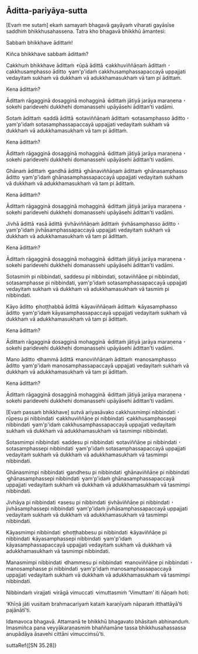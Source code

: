 ## Āditta-pariyāya-sutta<a id="aditta-pariyaya"></a>

[Evaṁ me sutaṁ] ekaṁ samayaṁ bhagavā gayāyaṁ viharati gayāsīse saddhiṁ bhikkhusahassena. Tatra kho bhagavā bhikkhū āmantesi:

Sabbaṁ bhikkhave ādittaṁ!

Kiñca bhikkhave sabbaṁ ādittaṁ?

Cakkhuṁ bhikkhave ādittaṁ  ̓  rūpā ādittā  ̓  cakkhuviññāṇaṁ ādittaṁ  ̓  cakkhusamphasso āditto  ̓  yam'p'idaṁ cakkhusamphassapaccayā uppajjati vedayitaṁ sukhaṁ vā dukkhaṁ vā adukkhamasukhaṁ vā tam pi ādittaṁ.

Kena ādittaṁ?

Ādittaṁ rāgagginā dosagginā mohagginā  ̓  ādittaṁ jātiyā jarāya maraṇena  ̓  sokehi paridevehi dukkhehi domanassehi upāyāsehi ādittan’ti vadāmi.

Sotaṁ ādittaṁ  ̓  saddā ādittā  ̓  sotaviññāṇaṁ ādittaṁ  ̓  sotasamphasso āditto  ̓  yam'p'idaṁ sotasamphassapaccayā uppajjati vedayitaṁ sukhaṁ vā dukkhaṁ vā adukkhamasukhaṁ vā tam pi ādittaṁ.

Kena ādittaṁ?

Ādittaṁ rāgagginā dosagginā mohagginā  ̓  ādittaṁ jātiyā jarāya maraṇena  ̓  sokehi paridevehi dukkhehi domanassehi upāyāsehi ādittan’ti vadāmi.

Ghānaṁ ādittaṁ  ̓  gandhā ādittā  ̓  ghānaviññāṇaṁ ādittaṁ  ̓  ghānasamphasso āditto  ̓  yam'p'idaṁ ghānasamphassapaccayā uppajjati vedayitaṁ sukhaṁ vā dukkhaṁ vā adukkhamasukhaṁ vā tam pi ādittaṁ.

Kena ādittaṁ?

Ādittaṁ rāgagginā dosagginā mohagginā  ̓  ādittaṁ jātiyā jarāya maraṇena  ̓  sokehi paridevehi dukkhehi domanassehi upāyāsehi ādittan’ti vadāmi.

Jivhā ādittā  ̓  rasā ādittā  ̓  jivhāviññāṇaṁ ādittaṁ  ̓  jivhāsamphasso āditto  ̓  yam'p'idaṁ jivhāsamphassapaccayā uppajjati vedayitaṁ sukhaṁ vā dukkhaṁ vā adukkhamasukhaṁ vā tam pi ādittaṁ.

Kena ādittaṁ?

Ādittaṁ rāgagginā dosagginā mohagginā  ̓  ādittaṁ jātiyā jarāya maraṇena  ̓  sokehi paridevehi dukkhehi domanassehi upāyāsehi ādittan’ti vadāmi.

Sotasmiṁ pi nibbindati, saddesu pi nibbindati, sotaviññāṇe pi
nibbindati, sotasamphasse pi nibbindati, yam'p'idaṁ sotasamphassapaccayā
uppajjati vedayitaṁ sukhaṁ vā dukkhaṁ vā adukkhamasukhaṁ vā tasmiṁ pi
nibbindati.

Kāyo āditto  ̓  phoṭṭhabbā ādittā  ̓  kāyaviññāṇaṁ ādittaṁ  ̓  kāyasamphasso āditto  ̓  yam'p'idaṁ kāyasamphassapaccayā uppajjati vedayitaṁ sukhaṁ vā dukkhaṁ vā adukkhamasukhaṁ vā tam pi ādittaṁ.

Kena ādittaṁ?

Ādittaṁ rāgagginā dosagginā mohagginā  ̓  ādittaṁ jātiyā jarāya maraṇena  ̓  sokehi paridevehi dukkhehi domanassehi upāyāsehi ādittan’ti vadāmi.

Mano āditto  ̓  dhammā ādittā  ̓  manoviññāṇaṁ ādittaṁ  ̓  manosamphasso āditto  ̓  yam'p'idaṁ manosamphassapaccayā uppajjati vedayitaṁ sukhaṁ vā dukkhaṁ vā adukkhamasukhaṁ vā tam pi ādittaṁ.

Kena ādittaṁ?

Ādittaṁ rāgagginā dosagginā mohagginā  ̓  ādittaṁ jātiyā jarāya maraṇena  ̓  sokehi paridevehi dukkhehi domanassehi upāyāsehi ādittan’ti vadāmi.

[Evaṁ passaṁ bhikkhave] sutvā ariyasāvako cakkhusmimpi nibbindati  ̓  rūpesu pi nibbindati  ̓  cakkhuviññāṇe pi nibbindati  ̓  cakkhusamphassepi nibbindati  ̓  yam'p'idaṁ cakkhusamphassapaccayā uppajjati vedayitaṁ sukhaṁ vā dukkhaṁ vā adukkhamasukhaṁ vā tasmimpi nibbindati.

Sotasmimpi nibbindati  ̓  saddesu pi nibbindati  ̓  sotaviññāṇe pi nibbindati  ̓  sotasamphassepi nibbindati  ̓  yam'p'idaṁ sotasamphassapaccayā uppajjati vedayitaṁ sukhaṁ vā dukkhaṁ vā adukkhamasukhaṁ vā tasmimpi nibbindati.

Ghānasmimpi nibbindati  ̓  gandhesu pi nibbindati  ̓  ghānaviññāṇe pi nibbindati  ̓  ghānasamphassepi nibbindati  ̓  yam'p'idaṁ ghānasamphassapaccayā uppajjati vedayitaṁ sukhaṁ vā dukkhaṁ vā adukkhamasukhaṁ vā tasmimpi nibbindati.

Jivhāya pi nibbindati  ̓  rasesu pi nibbindati  ̓  jivhāviññāṇe pi nibbindati  ̓  jivhāsamphassepi nibbindati  ̓  yam'p'idaṁ jivhāsamphassapaccayā uppajjati vedayitaṁ sukhaṁ vā dukkhaṁ vā adukkhamasukhaṁ vā tasmimpi nibbindati.

Kāyasmimpi nibbindati  ̓  phoṭṭhabbesu pi nibbindati  ̓  kāyaviññāṇe pi nibbindati  ̓  kāyasamphassepi nibbindati  ̓  yam'p'idaṁ kāyasamphassapaccayā uppajjati vedayitaṁ sukhaṁ vā dukkhaṁ vā adukkhamasukhaṁ vā tasmimpi nibbindati.

Manasmimpi nibbindati  ̓  dhammesu pi nibbindati  ̓  manoviññāṇe pi nibbindati  ̓  manosamphasse pi nibbindati  ̓  yam'p'idaṁ manosamphassapaccayā uppajjati vedayitaṁ sukhaṁ vā dukkhaṁ vā adukkhamasukhaṁ vā tasmimpi nibbindati.

Nibbindaṁ virajjati  ̓  virāgā vimuccati  ̓  vimuttasmiṁ ‘Vimuttam’ iti ñāṇaṁ hoti:

‘Khīṇā jāti vusitaṁ brahmacariyaṁ kataṁ karaṇīyaṁ nāparaṁ itthattāyā’ti pajānātī’ti.

Idamavoca bhagavā. Attamanā te bhikkhū bhagavato bhāsitaṁ abhinanduṁ. Imasmiñca pana veyyākaraṇasmiṁ bhaññamāne tassa bhikkhusahassassa anupādāya āsavehi cittāni vimucciṁsū’ti.

suttaRef{[SN 35.28]}
